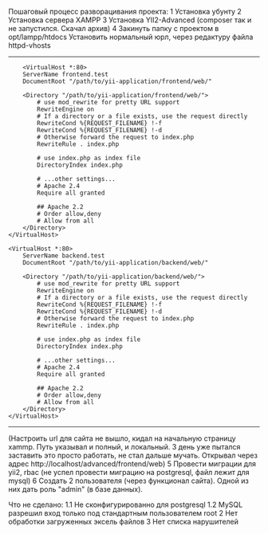 Пошаговый процесс разворацивания проекта:
1 Установка убунту
2 Установка сервера XAMPP
3 Установка YII2-Advanced (composer так и не запустился. Скачал архив)
4 Закинуть папку с проектом в opt/lampp/htdocs 
Установить нормальный юрл, через редактуру файла httpd-vhosts

***

        <VirtualHost *:80>
        ServerName frontend.test
        DocumentRoot "/path/to/yii-application/frontend/web/"
        
        <Directory "/path/to/yii-application/frontend/web/">
            # use mod_rewrite for pretty URL support
            RewriteEngine on
            # If a directory or a file exists, use the request directly
            RewriteCond %{REQUEST_FILENAME} !-f
            RewriteCond %{REQUEST_FILENAME} !-d
            # Otherwise forward the request to index.php
            RewriteRule . index.php

            # use index.php as index file
            DirectoryIndex index.php

            # ...other settings...
            # Apache 2.4
            Require all granted
            
            ## Apache 2.2
            # Order allow,deny
            # Allow from all
        </Directory>
    </VirtualHost>
    
    <VirtualHost *:80>
        ServerName backend.test
        DocumentRoot "/path/to/yii-application/backend/web/"
        
        <Directory "/path/to/yii-application/backend/web/">
            # use mod_rewrite for pretty URL support
            RewriteEngine on
            # If a directory or a file exists, use the request directly
            RewriteCond %{REQUEST_FILENAME} !-f
            RewriteCond %{REQUEST_FILENAME} !-d
            # Otherwise forward the request to index.php
            RewriteRule . index.php

            # use index.php as index file
            DirectoryIndex index.php

            # ...other settings...
            # Apache 2.4
            Require all granted
            
            ## Apache 2.2
            # Order allow,deny
            # Allow from all
        </Directory>
    </VirtualHost>


***
(Настроить url для сайта не вышло, кидал на начальную страницу xammp. Путь указывал и полный, и локальный. 3 день уже пытался заставить это просто работать, не стал дальше мучать. Открывал через адрес http://localhost/advanced/frontend/web)
5 Провести миграции для yii2, rbac (не успел провести миграцию на postgresql, файл лежит для mysql)
6 Создать 2 пользователя (через функционал сайта). Одной из них дать роль "admin" (в базе данных). 

Что не сделано:
1.1 Не сконфигурированно для postgresql
1.2 MySQL разрешил вход только под стандартным пользователем root
2 Нет обработки загруженных эксель файлов
3 Нет списка нарушителей
